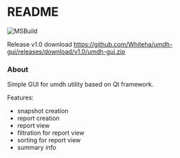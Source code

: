 # README #

![MSBuild](https://github.com/Whiteha/umdh-gui/workflows/MSBuild/badge.svg)

Release v1.0 download https://github.com/Whiteha/umdh-gui/releases/download/v1.0/umdh-gui.zip

### About ###
Simple GUI for umdh utility based on Qt framework.

Features:
- snapshot creation
- report creation
- report view
- filtration for report view
- sorting for report view
- summary info
